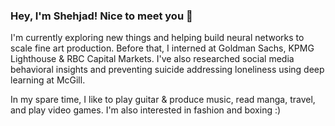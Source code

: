 ### Hey, I'm Shehjad! Nice to meet you 👋

I'm currently exploring new things and helping build neural networks to scale fine art production. Before that, I interned at Goldman Sachs, KPMG Lighthouse & RBC Capital Markets. I've also researched social media behavioral insights and preventing suicide addressing loneliness using deep learning at McGill.

In my spare time, I like to play guitar & produce music, read manga, travel, and play video games. I'm also interested in fashion and boxing :)
